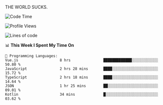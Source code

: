 THE WORLD SUCKS.

<!--START_SECTION:waka-->
![Code Time](http://img.shields.io/badge/Code%20Time-421%20hrs%2020%20mins-blue)

![Profile Views](http://img.shields.io/badge/Profile%20Views-2-blue)

![Lines of code](https://img.shields.io/badge/From%20Hello%20World%20I%27ve%20Written-2.1%20million%20lines%20of%20code-blue)

📊 **This Week I Spent My Time On** 

```text
💬 Programming Languages: 
Vue.js                   8 hrs               █████████████░░░░░░░░░░░░   50.80 % 
JavaScript               2 hrs 28 mins       ████░░░░░░░░░░░░░░░░░░░░░   15.72 % 
TypeScript               2 hrs 18 mins       ████░░░░░░░░░░░░░░░░░░░░░   14.64 % 
JSON                     1 hr 25 mins        ██░░░░░░░░░░░░░░░░░░░░░░░   09.01 % 
Kotlin                   34 mins             █░░░░░░░░░░░░░░░░░░░░░░░░   03.62 % 
```


<!--END_SECTION:waka-->
